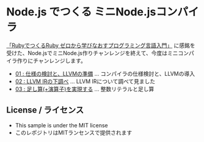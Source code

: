 # Node.js でつくる ミニNode.jsコンパイラ

[「RubyでつくるRuby ゼロから学びなおすプログラミング言語入門」](https://www.amazon.co.jp/dp/4908686017) に感銘を受けた、Node.jsでミニNode.js作りチャンレンジを終えて、今度はミニコンパイラ作りにチャンレンジします。

* [01 : 仕様の検討と、LLVMの準備](https://qiita.com/massie_g/items/1bdede3016a53f366fec) ... コンパイラの仕様検討と、LLVMの導入
* [02 : LLVM IRの下調べ](https://qiita.com/massie_g/items/7e2d2d742f1da49b8daf) ... LLVM IRについて調べて見ました
* [03 : 足し算(+演算子)を実現する](https://qiita.com/massie_g/items/8d5f7afa012b7ae76ab8) ... 整数リテラルと足し算

## License / ライセンス

* This sample is under the MIT license
* このレポジトリはMITランセンスで提供されます



